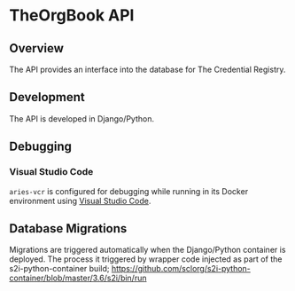 # TheOrgBook API

## Overview

The API provides an interface into the database for The Credential Registry.

## Development

The API is developed in Django/Python.

## Debugging

### Visual Studio Code

`aries-vcr` is configured for debugging while running in its Docker environment using [Visual Studio Code](http://code.visualstudio.com).


## Database Migrations

Migrations are triggered automatically when the Django/Python container is deployed.  The process it triggered by wrapper code injected as part of the s2i-python-container build; https://github.com/sclorg/s2i-python-container/blob/master/3.6/s2i/bin/run
